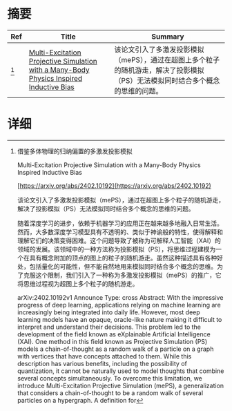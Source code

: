 # 摘要

| Ref | Title | Summary |
| --- | --- | --- |
| [^1] | [Multi-Excitation Projective Simulation with a Many-Body Physics Inspired Inductive Bias](https://arxiv.org/abs/2402.10192) | 该论文引入了多激发投影模拟（mePS），通过在超图上多个粒子的随机游走，解决了投影模拟（PS）无法模拟同时结合多个概念的思维的问题。 |

# 详细

[^1]: 借鉴多体物理的归纳偏置的多激发投影模拟

    Multi-Excitation Projective Simulation with a Many-Body Physics Inspired Inductive Bias

    [https://arxiv.org/abs/2402.10192](https://arxiv.org/abs/2402.10192)

    该论文引入了多激发投影模拟（mePS），通过在超图上多个粒子的随机游走，解决了投影模拟（PS）无法模拟同时结合多个概念的思维的问题。

    

    随着深度学习的进步，依赖于机器学习的应用正在越来越多地融入日常生活。然而，大多数深度学习模型具有不透明的、类似于神谕般的特性，使得解释和理解它们的决策变得困难。这个问题导致了被称为可解释人工智能（XAI）的领域的发展。该领域中的一种方法称为投影模拟（PS），将思维过程建模为一个在具有概念附加的顶点的图上的粒子的随机游走。虽然这种描述具有各种好处，包括量化的可能性，但不能自然地用来模拟同时结合多个概念的思维。为了克服这个限制，我们引入了一种称为多激发投影模拟（mePS）的推广，它将思维过程视为超图上多个粒子的随机游走。

    arXiv:2402.10192v1 Announce Type: cross  Abstract: With the impressive progress of deep learning, applications relying on machine learning are increasingly being integrated into daily life. However, most deep learning models have an opaque, oracle-like nature making it difficult to interpret and understand their decisions. This problem led to the development of the field known as eXplainable Artificial Intelligence (XAI). One method in this field known as Projective Simulation (PS) models a chain-of-thought as a random walk of a particle on a graph with vertices that have concepts attached to them. While this description has various benefits, including the possibility of quantization, it cannot be naturally used to model thoughts that combine several concepts simultaneously. To overcome this limitation, we introduce Multi-Excitation Projective Simulation (mePS), a generalization that considers a chain-of-thought to be a random walk of several particles on a hypergraph. A definition for
    

